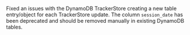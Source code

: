 Fixed an issues with the DynamoDB TrackerStore creating a new table entry/object for each TrackerStore update. The column `session_date` has been deprecated and should be removed manually in existing DynamoDB tables. 
